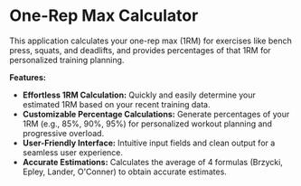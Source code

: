 # One-Rep Max Calculator

This application calculates your one-rep max (1RM) for exercises like bench press, squats, and deadlifts, and provides percentages of that 1RM for personalized training planning.

**Features:**

* **Effortless 1RM Calculation:** Quickly and easily determine your estimated 1RM based on your recent training data.
* **Customizable Percentage Calculations:** Generate percentages of your 1RM (e.g., 85%, 90%, 95%) for personalized workout planning and progressive overload.
* **User-Friendly Interface:**  Intuitive input fields and clean output for a seamless user experience.
* **Accurate Estimations:** Calculates the average of 4 formulas (Brzycki, Epley, Lander, O'Conner) to obtain accurate estimates.

